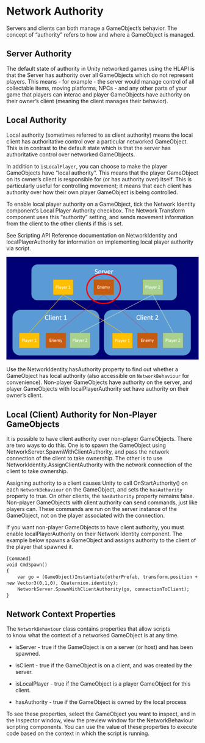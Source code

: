 # Network Authority

Servers and clients can both manage a GameObject’s behavior. The concept of “authority” refers to how and where a GameObject is managed.

## Server Authority

The default state of authority in Unity networked games using the HLAPI is that the Server has authority over all GameObjects which do not represent players. This means - for example - the server would manage control of all collectable items, moving platforms, NPCs - and any other parts of your game that players can interac and player GameObjects have authority on their owner’s client (meaning the client manages their behavior).

## Local Authority

Local authority (sometimes referred to as client authority) means the local client has authoritative control over a particular networked GameObject. This is in contrast to the default state which is that the server has authoritative control over networked GameObjects.

In addition to `isLocalPlayer`, you can choose to make the player GameObjects have “local authority”. This means that the player GameObject on its owner’s client is responsible for (or has authority over) itself. This is particularly useful for controlling movement; it means that each client has authority over how their own player GameObject is being controlled.

To enable local player authority on a GameObject, tick the Network Identity component’s Local Player Authority checkbox. The Network Transform component uses this “authority” setting, and sends movement information from the client to the other clients if this is set.

See Scripting API Reference documentation on NetworkIdentity and localPlayerAuthority for information on implementing local player authority via script.

![This image shows the Enemy object under server authority. The enemy appears on Client 1 and Client 2, but the server is in charge of its position, movement, and behavior](NetworkAuthority.png)

Use the NetworkIdentity.hasAuthority property to find out whether a GameObject has local authority (also accessible on `NetworkBehaviour` for convenience). Non-player GameObjects have authority on the server, and player GameObjects with localPlayerAuthority set have authority on their owner’s client.

## Local (Client) Authority for Non-Player GameObjects

It is possible to have client authority over non-player GameObjects. There are two ways to do this. One is to spawn the GameObject using NetworkServer.SpawnWithClientAuthority, and pass the network connection of the client to take ownership. The other is to use NetworkIdentity.AssignClientAuthority with the network connection of the client to take ownership.

Assigning authority to a client causes Unity to call OnStartAuthority() on each `NetworkBehaviour` on the GameObject, and sets the `hasAuthority` property to true. On other clients, the `hasAuthority` property remains false. Non-player GameObjects with client authority can send commands, just like players can. These commands are run on the server instance of the GameObject, not on the player associated with the connection.

If you want non-player GameObjects to have client authority, you must enable localPlayerAuthority on their Network Identity component. The example below spawns a GameObject and assigns authority to the client of the player that spawned it.

```
[Command]
void CmdSpawn()
{
    var go = (GameObject)Instantiate(otherPrefab, transform.position + new Vector3(0,1,0), Quaternion.identity);
    NetworkServer.SpawnWithClientAuthority(go, connectionToClient);
}
```


## Network Context Properties

The `NetworkBehaviour` class contains properties that allow scripts  
to know what the context of a networked GameObject is at any time.

-   isServer - true if the GameObject is on a server (or host) and has been spawned.

-   isClient - true if the GameObject is on a client, and was created by the server.

-   isLocalPlayer - true if the GameObject is a player GameObject for this client.

-   hasAuthority - true if the GameObject is owned by the local process

To see these properties, select the GameObject you want to inspect, and in the Inspector window, view the preview window for the NetworkBehaviour scripting components. You can use the value of these properties to execute code based on the context in which the script is running.
